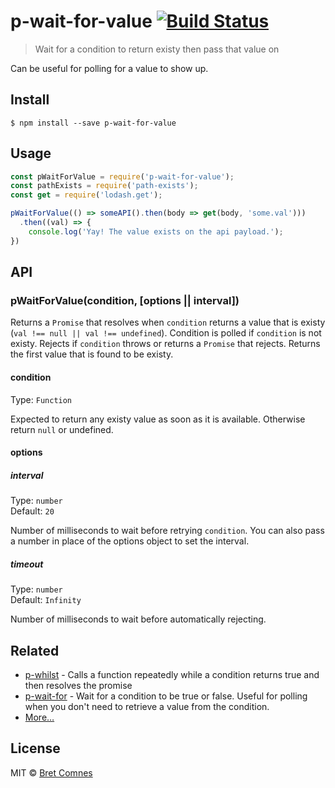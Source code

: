 # p-wait-for-value [![Build Status](https://travis-ci.org/bcomnes/p-wait-for-value.svg?branch=master)](https://travis-ci.org/bcomnes/p-wait-for-value)

> Wait for a condition to return existy then pass that value on

Can be useful for polling for a value to show up.


## Install

```
$ npm install --save p-wait-for-value
```


## Usage

```js
const pWaitForValue = require('p-wait-for-value');
const pathExists = require('path-exists');
const get = require('lodash.get');

pWaitForValue(() => someAPI().then(body => get(body, 'some.val')))
  .then((val) => {
	console.log('Yay! The value exists on the api payload.');
})
```


## API

### pWaitForValue(condition, [options || interval])

Returns a `Promise` that resolves when `condition` returns a value that is existy (`val !== null || val !== undefined`). Condition is polled if `condition` is not existy. Rejects if `condition` throws or returns a `Promise` that rejects.  Returns the first value that is found to be existy.

#### condition

Type: `Function`

Expected to return any existy value as soon as it is available.  Otherwise return `null` or undefined.

#### options

##### interval

Type: `number`<br>
Default: `20`

Number of milliseconds to wait before retrying `condition`.  You can also pass a number in place of the options object to set the interval.

##### timeout

Type: `number`<br>
Default: `Infinity`

Number of milliseconds to wait before automatically rejecting.


## Related

- [p-whilst](https://github.com/sindresorhus/p-whilst) - Calls a function repeatedly while a condition returns true and then resolves the promise
- [p-wait-for](https://github.com/sindresorhus/p-wait-for) - Wait for a condition to be true or false.  Useful for polling when you don't need to retrieve a value from the condition.
- [More…](https://github.com/sindresorhus/promise-fun)


## License

MIT © [Bret Comnes](https://bret.io)
